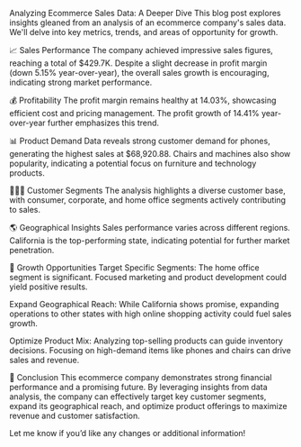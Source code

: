 Analyzing Ecommerce Sales Data: A Deeper Dive
This blog post explores insights gleaned from an analysis of an ecommerce company's sales data. We'll delve into key metrics, trends, and areas of opportunity for growth.

📈 Sales Performance
The company achieved impressive sales figures, reaching a total of $429.7K. Despite a slight decrease in profit margin (down 5.15% year-over-year), the overall sales growth is encouraging, indicating strong market performance.

💰 Profitability
The profit margin remains healthy at 14.03%, showcasing efficient cost and pricing management. The profit growth of 14.41% year-over-year further emphasizes this trend.

📊 Product Demand
Data reveals strong customer demand for phones, generating the highest sales at $68,920.88. Chairs and machines also show popularity, indicating a potential focus on furniture and technology products.

🧑‍🤝‍🧑 Customer Segments
The analysis highlights a diverse customer base, with consumer, corporate, and home office segments actively contributing to sales.

🌎 Geographical Insights
Sales performance varies across different regions. California is the top-performing state, indicating potential for further market penetration.

🚀 Growth Opportunities
Target Specific Segments: The home office segment is significant. Focused marketing and product development could yield positive results.

Expand Geographical Reach: While California shows promise, expanding operations to other states with high online shopping activity could fuel sales growth.

Optimize Product Mix: Analyzing top-selling products can guide inventory decisions. Focusing on high-demand items like phones and chairs can drive sales and revenue.

🏁 Conclusion
This ecommerce company demonstrates strong financial performance and a promising future. By leveraging insights from data analysis, the company can effectively target key customer segments, expand its geographical reach, and optimize product offerings to maximize revenue and customer satisfaction.


Let me know if you’d like any changes or additional information!
